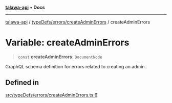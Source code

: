 [**talawa-api**](../../../../README.md) • **Docs**

***

[talawa-api](../../../../modules.md) / [typeDefs/errors/createAdminErrors](../README.md) / createAdminErrors

# Variable: createAdminErrors

> `const` **createAdminErrors**: `DocumentNode`

GraphQL schema definition for errors related to creating an admin.

## Defined in

[src/typeDefs/errors/createAdminErrors.ts:6](https://github.com/PalisadoesFoundation/talawa-api/blob/6712e9940a5702665afc506fa9f6e9d7e1dc7991/src/typeDefs/errors/createAdminErrors.ts#L6)
